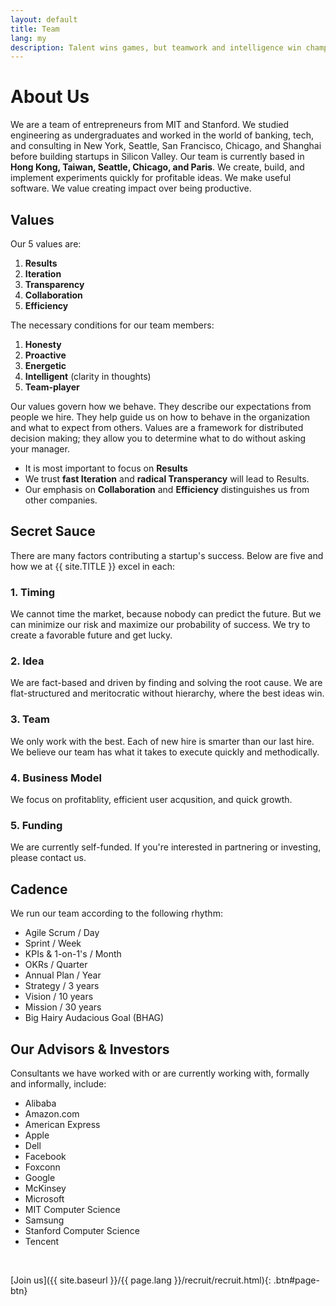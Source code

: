 ```yaml
---
layout: default
title: Team
lang: my
description: Talent wins games, but teamwork and intelligence win championships.
---
```


# About Us

We are a team of entrepreneurs from MIT and Stanford. We studied engineering as undergraduates and worked in the world of banking, tech, and consulting in New York, Seattle, San Francisco, Chicago, and Shanghai before building startups in Silicon Valley. Our team is currently based in **Hong Kong, Taiwan, Seattle, Chicago, and Paris**. We create, build, and implement experiments quickly for profitable ideas. We make useful software. We value creating impact over being productive.

## Values

Our 5 values are:

1. **Results**
1. **Iteration**
1. **Transparency**
1. **Collaboration**
1. **Efficiency**

The necessary conditions for our team members:

1. **Honesty**
1. **Proactive**
1. **Energetic**
1. **Intelligent** (clarity in thoughts)
1. **Team-player**

Our values govern how we behave. They describe our expectations from people we hire. They help guide us on how to behave in the organization and what to expect from others. Values are a framework for distributed decision making; they allow you to determine what to do without asking your manager.

- It is most important to focus on **Results**
- We trust **fast Iteration** and **radical Transperancy** will lead to Results.
- Our emphasis on **Collaboration** and **Efficiency** distinguishes us from other companies.

## Secret Sauce

There are many factors contributing a startup's success. Below are five and how we at {{ site.TITLE }} excel in each:

### 1. Timing

We cannot time the market, because nobody can predict the future. But we can minimize our risk and maximize our probability of success. We try to create a favorable future and get lucky.

### 2. Idea

We are fact-based and driven by finding and solving the root cause. We are flat-structured and meritocratic without hierarchy, where the best ideas win.

### 3. Team

We only work with the best. Each of new hire is smarter than our last hire. We believe our team has what it takes to execute quickly and methodically.

### 4. Business Model

We focus on profitablity, efficient user acqusition, and quick growth.

### 5. Funding

We are currently self-funded. If you're interested in partnering or investing, please contact us.

## Cadence

We run our team according to the following rhythm:

- Agile Scrum / Day
- Sprint / Week
- KPIs & 1-on-1's / Month
- OKRs / Quarter
- Annual Plan / Year
- Strategy / 3 years
- Vision / 10 years
- Mission / 30 years
- Big Hairy Audacious Goal (BHAG)
<!-- Our BHAG is to become the most popular X for Y in Z industry. For this to happen, we need to be best are making A much more B. -->

## Our Advisors & Investors

Consultants we have worked with or are currently working with, formally and informally, include:

- Alibaba
- Amazon.com
- American Express
- Apple
- Dell
- Facebook
- Foxconn
- Google
- McKinsey
- Microsoft
- MIT Computer Science
- Samsung
- Stanford Computer Science
- Tencent

<br>

[Join us]({{ site.baseurl }}/{{ page.lang }}/recruit/recruit.html){: .btn#page-btn}

<br>
